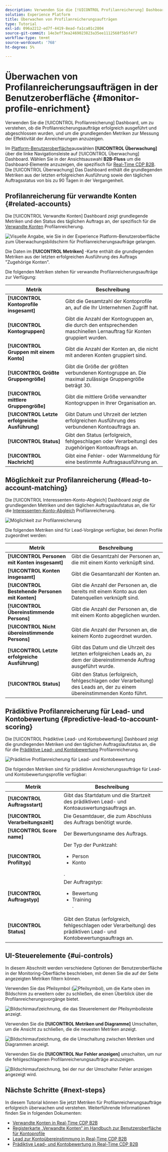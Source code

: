 ```yaml
---
description: Verwenden Sie die [!UICONTROL Profilanreicherung] Dashboard, um zu verstehen, ob die Profilanreicherungsaufträge erfolgreich ausgeführt und abgeschlossen wurden, und um die grundlegenden Metriken zur Messung der Effektivität der Anreicherungen anzuzeigen.
solution: Experience Platform
title: Überwachen von Profilanreicherungsaufträgen
type: Tutorial
exl-id: 096a2212-ed7f-4419-8ead-fa1ca01c2804
source-git-commit: 14e3eff3ea2469023823a35ee1112568f5b5f4f7
workflow-type: tm+mt
source-wordcount: '768'
ht-degree: 5%

---
```


# Überwachen von Profilanreicherungsaufträgen in der Benutzeroberfläche {#monitor-profile-enrichment}

Verwenden Sie die [!UICONTROL Profilanreicherung] Dashboard, um zu verstehen, ob die Profilanreicherungsaufträge erfolgreich ausgeführt und abgeschlossen wurden, und um die grundlegenden Metriken zur Messung der Effektivität der Anreicherungen anzuzeigen.

Im [Platform-Benutzeroberfläche](https://platform.adobe.com)auswählen **[!UICONTROL Überwachung]** über die linke Navigationsleiste auf [!UICONTROL Überwachung] Dashboard. Wählen Sie in der Ansichtsauswahl **B2B-Fluss** um die Dashboard-Elemente anzuzeigen, die spezifisch für [Real-Time CDP B2B](/help/rtcdp/b2b-overview.md).  Die [!UICONTROL Überwachung] Das Dashboard enthält die grundlegenden Metriken aus der letzten erfolgreichen Ausführung sowie den täglichen Auftragsstatus von bis zu 90 Tagen in der Vergangenheit.

## Profilanreicherung für verwandte Konten {#related-accounts}

Die [!UICONTROL Verwandte Konten] Dashboard zeigt grundlegende Metriken und den Status des täglichen Auftrags an, der spezifisch für die [Verwandte Konten](/help/rtcdp/b2b-ai-ml-services/related-accounts.md) Profilanreicherung.

![Visuelle Angabe, wie Sie in der Experience Platform-Benutzeroberfläche zum Überwachungsbildschirm für Profilanreicherungsaufträge gelangen.](/help/dataflows/assets/ui/b2b/monitoring-profile-enrichment-jobs.png)

Die Daten im **[!UICONTROL Metriken]** -Karte enthält die grundlegenden Metriken aus der letzten erfolgreichen Ausführung des Auftrags &quot;Zugehörige Konten&quot;.

Die folgenden Metriken stehen für verwandte Profilanreicherungsaufträge zur Verfügung:

| Metrik | Beschreibung |
| --------- | ---------- |
| **[!UICONTROL Kontoprofile insgesamt]** | Gibt die Gesamtzahl der Kontoprofile an, auf die Ihr Unternehmen Zugriff hat. |
| **[!UICONTROL Kontogruppen]** | Gibt die Anzahl der Kontogruppen an, die durch den entsprechenden maschinellen Lernauftrag für Konten gruppiert wurden. |
| **[!UICONTROL Gruppen mit einem Konto]** | Gibt die Anzahl der Konten an, die nicht mit anderen Konten gruppiert sind. |
| **[!UICONTROL Größte Gruppengröße]** | Gibt die Größe der größten verbundenen Kontogruppe an. Die maximal zulässige Gruppengröße beträgt 30. |
| **[!UICONTROL mittlere Gruppengröße]** | Gibt die mittlere Größe verwandter Kontogruppen in Ihrer Organisation an. |
| **[!UICONTROL Letzte erfolgreiche Ausführung]** | Gibt Datum und Uhrzeit der letzten erfolgreichen Ausführung des verbundenen Kontoauftrags an. |
| **[!UICONTROL Status]** | Gibt den Status (erfolgreich, fehlgeschlagen oder Verarbeitung) des zugehörigen Kontoauftrags an. |
| **[!UICONTROL Nachricht]** | Gibt eine Fehler- oder Warnmeldung für eine bestimmte Auftragsausführung an. |

## Möglichkeit zur Profilanreicherung {#lead-to-account-matching}

Die [!UICONTROL Interessenten-Konto-Abgleich] Dashboard zeigt die grundlegenden Metriken und den täglichen Auftragslaufstatus an, die für die [Interessenten-Konto-Abgleich](/help/rtcdp/b2b-ai-ml-services/lead-to-account-matching.md) Profilanreicherung.

![Möglichkeit zur Profilanreicherung](/help/dataflows/assets/ui/b2b/mpc-lead-to-account-matching.png)

Die folgenden Metriken sind für Lead-Vorgänge verfügbar, bei denen Profile zugeordnet werden:

| Metrik | Beschreibung |
| --------- | ---------- |
| **[!UICONTROL Personen mit Konten insgesamt]** | Gibt die Gesamtzahl der Personen an, die mit einem Konto verknüpft sind. |
| **[!UICONTROL Konten insgesamt]** | Gibt die Gesamtanzahl der Konten an. |
| **[!UICONTROL Bestehende Personen mit Konten]** | Gibt die Anzahl der Personen an, die bereits mit einem Konto aus den Datenquellen verknüpft sind. |
| **[!UICONTROL Übereinstimmende Persons]** | Gibt die Anzahl der Personen an, die mit einem Konto abgeglichen wurden. |
| **[!UICONTROL Nicht übereinstimmende Persons]** | Gibt die Anzahl der Personen an, die keinem Konto zugeordnet wurden. |
| **[!UICONTROL Letzte erfolgreiche Ausführung]** | Gibt das Datum und die Uhrzeit des letzten erfolgreichen Leads an, zu dem der übereinstimmende Auftrag ausgeführt wurde. |
| **[!UICONTROL Status]** | Gibt den Status (erfolgreich, fehlgeschlagen oder Verarbeitung) des Leads an, der zu einem übereinstimmenden Konto führt. |

## Prädiktive Profilanreicherung für Lead- und Kontobewertung {#predictive-lead-to-account-scoring}

Die [!UICONTROL Prädiktive Lead- und Kontobewertung] Dashboard zeigt die grundlegenden Metriken und den täglichen Auftragslaufstatus an, die für die [Prädiktive Lead- und Kontobewertung](/help/rtcdp/b2b-ai-ml-services/predictive-lead-and-account-scoring.md) Profilanreicherung.

![Prädiktive Profilanreicherung für Lead- und Kontobewertung](/help/dataflows/assets/ui/b2b/predictive-lead-and-account-scoring.png)

Die folgenden Metriken sind für prädiktive Anreicherungsaufträge für Lead- und Kontobewertungsprofile verfügbar:

| Metrik | Beschreibung |
| --------- | ---------- |
| **[!UICONTROL Auftragsstart]** | Gibt das Startdatum und die Startzeit des prädiktiven Lead- und Kontoauswertungsauftrags an. |
| **[!UICONTROL Verarbeitungszeit]** | Die Gesamtdauer, die zum Abschluss des Auftrags benötigt wurde. |
| **[!UICONTROL Score name]** | Der Bewertungsname des Auftrags. |
| **[!UICONTROL Profiltyp]** | Der Typ der Punktzahl: <ul><li>Person</li><li>Konto</li></ul>. |
| **[!UICONTROL Auftragstyp]** | Der Auftragstyp:<ul><li>Bewertung</li><li>Training</li>. |
| **[!UICONTROL Status]** | Gibt den Status (erfolgreich, fehlgeschlagen oder Verarbeitung) des prädiktiven Lead- und Kontobewertungsauftrags an. |

## UI-Steuerelemente {#ui-controls}

In diesem Abschnitt werden verschiedene Optionen der Benutzeroberfläche in der Monitoring-Oberfläche beschrieben, mit denen Sie die auf der Seite angezeigten Metriken filtern können.

Verwenden Sie das Pfeilsymbol (![Pfeilsymbol](/help/dataflows/assets/ui/monitor-destinations/chevron-up.png)), um die Karte oben im Bildschirm zu erweitern oder zu schließen, die einen Überblick über die Profilanreicherungsvorgänge bietet.

![Bildschirmaufzeichnung, die das Steuerelement der Pfeilsymbolleiste anzeigt.](/help/dataflows/assets/ui/b2b/use-arrow-control.gif)

Verwenden Sie die **[!UICONTROL Metriken und Diagramme]** Umschalten, um die Ansicht zu schließen, die die neuesten Metriken anzeigt.

![Bildschirmaufzeichnung, die die Umschaltung zwischen Metriken und Diagrammen anzeigt.](/help/dataflows/assets/ui/b2b/metrics-and-graphs-toggle.gif)

Verwenden Sie die **[!UICONTROL Nur Fehler anzeigen]** umschalten, um nur die fehlgeschlagenen Profilanreicherungsaufträge anzuzeigen.

![Bildschirmaufzeichnung, bei der nur der Umschalter Fehler anzeigen angezeigt wird.](/help/dataflows/assets/ui/b2b/show-failures-only.gif)

## Nächste Schritte {#next-steps}

In diesem Tutorial können Sie jetzt Metriken für Profilanreicherungsaufträge erfolgreich überwachen und verstehen. Weiterführende Informationen finden Sie in folgenden Dokumenten:

* [Verwandte Konten in Real-Time CDP B2B](/help/rtcdp/b2b-ai-ml-services/related-accounts.md)
* [Registerkarte „Verwandte Konten“ im Handbuch zur Benutzeroberfläche für Kontoprofile](/help/rtcdp/accounts/account-profile-ui-guide.md)
* [Lead zur Kontoübereinstimmung in Real-Time CDP B2B](/help/rtcdp/b2b-ai-ml-services/lead-to-account-matching.md)
* [Prädiktive Lead- und Kontobewertung in Real-Time CDP B2B](/help/rtcdp/b2b-ai-ml-services/predictive-lead-and-account-scoring.md)
